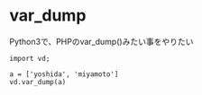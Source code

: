 # var_dump
Python3で、PHPのvar_dump()みたい事をやりたい

```
import vd;

a = ['yoshida', 'miyamoto']
vd.var_dump(a)
```

